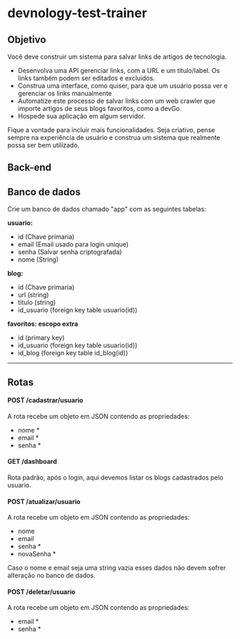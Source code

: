 # devnology-test-trainer

## Objetivo

Você deve construir um sistema para salvar links de artigos de tecnologia.

- Desenvolva uma API gerenciar links, com a URL e um título/label. Os links também podem ser editados e excluídos.
- Construa uma interface, como quiser, para que um usuário possa ver e gerenciar os links manualmente
- Automatize este processo de salvar links com um web crawler que importe artigos de seus blogs favoritos, como a devGo.
- Hospede sua aplicação em algum servidor.

Fique a vontade para incluir mais funcionalidades. Seja criativo, pense sempre na experiência de usuário e construa um sistema que realmente possa ser bem utilizado.

## Back-end

## Banco de dados

Crie um banco de dados chamado "app" com as seguintes tabelas:

**usuario:**

- id (Chave primaria)
- email (Email usado para login unique)
- senha (Salvar senha criptografada)
- nome (String)

**blog:**

- id (Chave primaria)
- url (string)
- titulo (string)
- id_usuario (foreign key table usuario(id))

**favoritos: escopo extra**

- id (primary key)
- id_usuario (foreign key table usuario(id))
- id_blog (foreign key table id_blog(id))

---

## Rotas

#### **POST /cadastrar/usuario**

A rota recebe um objeto em JSON contendo as propriedades:

- nome \*
- email \*
- senha \*

#### **GET /dashboard**

Rota padrão, após o login, aqui devemos listar os blogs cadastrados pelo usuario.

#### **POST /atualizar/usuario**

A rota recebe um objeto em JSON contendo as propriedades:

- nome
- email
- senha \*
- novaSenha \*

Caso o nome e email seja uma string vazia esses dados não devem sofrer alteração no banco de dados.

#### **POST /deletar/usuario**

A rota recebe um objeto em JSON contendo as propriedades:

- email \*
- senha \*
